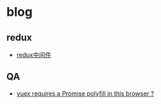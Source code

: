 # blog
## redux
-  [redux中间件](./doc/redux-middleware.md)
## QA

-  [vuex requires a Promise polyfill in this browser ?](./doc/QA.md)
